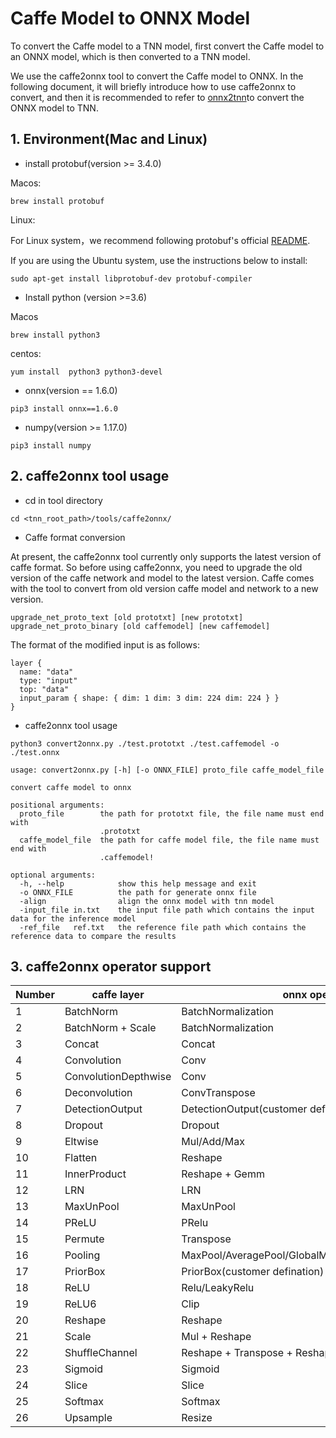 # Caffe Model to ONNX Model

To convert the Caffe model to a TNN model, first convert the Caffe model to an ONNX model, which is then converted to a TNN model.

 We use the caffe2onnx tool to convert the Caffe model to ONNX. In the following document, it will briefly introduce how to use caffe2onnx to convert, and then it is recommended to refer to [onnx2tnn](onnx2tnn_en.md)to convert the ONNX model to TNN.


## 1. Environment(Mac and Linux)

- install protobuf(version >= 3.4.0)  

Macos:
```shell script
brew install protobuf
```

Linux:

For Linux system，we recommend following protobuf's official [README](https://github.com/protocolbuffers/protobuf/blob/master/src/README.md).  

If you are using the Ubuntu system, use the instructions below to install:
```shell script
sudo apt-get install libprotobuf-dev protobuf-compiler
```

- Install python (version >=3.6)  

Macos
```shell script
brew install python3
```
centos:
```shell script
yum install  python3 python3-devel
```

- onnx(version == 1.6.0)
```shell script
pip3 install onnx==1.6.0
```

- numpy(version >= 1.17.0)
```shell script
pip3 install numpy
```

## 2. caffe2onnx tool usage
- cd in tool directory
``` shell script
cd <tnn_root_path>/tools/caffe2onnx/
```
- Caffe format conversion

At present, the caffe2onnx tool currently only supports the latest version of caffe format. So before using caffe2onnx, you need to upgrade the old version of the caffe network and model to the latest version. Caffe comes with the tool to convert from old version caffe model and network to a new version.
```shell script
upgrade_net_proto_text [old prototxt] [new prototxt]
upgrade_net_proto_binary [old caffemodel] [new caffemodel]
```
The format of the modified input is as follows:

```text
layer {
  name: "data"
  type: "input"
  top: "data"
  input_param { shape: { dim: 1 dim: 3 dim: 224 dim: 224 } }
}
```
- caffe2onnx tool usage

```shell script
python3 convert2onnx.py ./test.prototxt ./test.caffemodel -o ./test.onnx
```

```text
usage: convert2onnx.py [-h] [-o ONNX_FILE] proto_file caffe_model_file

convert caffe model to onnx

positional arguments:
  proto_file        the path for prototxt file, the file name must end with
                    .prototxt
  caffe_model_file  the path for caffe model file, the file name must end with
                    .caffemodel!

optional arguments:
  -h, --help            show this help message and exit
  -o ONNX_FILE          the path for generate onnx file
  -align                align the onnx model with tnn model
  -input_file in.txt    the input file path which contains the input data for the inference model
  -ref_file   ref.txt   the reference file path which contains the reference data to compare the results
```

## 3. caffe2onnx operator support

| Number | caffe layer            | onnx operator                                         |
| ------ | ---------------------- | ----------------------------------------------------- |
| 1      | BatchNorm              | BatchNormalization                                    |
| 2      | BatchNorm + Scale      | BatchNormalization                                    |
| 3      | Concat                 | Concat                                                |
| 4      | Convolution            | Conv                                                  |
| 5      | ConvolutionDepthwise   | Conv                                                  |
| 6      | Deconvolution          | ConvTranspose                                         |
| 7      | DetectionOutput        | DetectionOutput(customer defination)                  |
| 8      | Dropout                | Dropout                                               |
| 9      | Eltwise                | Mul/Add/Max                                           |
| 10     | Flatten                | Reshape                                               |
| 11     | InnerProduct           | Reshape + Gemm                                        |
| 12     | LRN                    | LRN                                                   |
| 13     | MaxUnPool              | MaxUnPool                                             |
| 14     | PReLU                  | PRelu                                                 |
| 15     | Permute                | Transpose                                             |
| 16     | Pooling                | MaxPool/AveragePool/GlobalMaxPool/GlobalAveragePool   |
| 17     | PriorBox               | PriorBox(customer defination)                         |
| 18     | ReLU                   | Relu/LeakyRelu                                        |
| 19     | ReLU6                  | Clip                                                  |
| 20     | Reshape                | Reshape                                               |
| 21     | Scale                  | Mul + Reshape                                         |
| 22     | ShuffleChannel         | Reshape + Transpose + Reshape                         |
| 23     | Sigmoid                | Sigmoid                                               |
| 24     | Slice                  | Slice                                                 |
| 25     | Softmax                | Softmax                                               |
| 26     | Upsample               | Resize                                                |